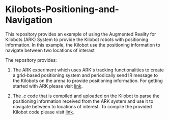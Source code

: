 # Kilobots-Positioning-and-Navigation

This repository provides an example of using the Augmented Reality for Kilobots (ARK) System to provide the Kilobot robots with positioning information. In this example, the Kilobot use the positioning information to navigate between two locations of interast

The repository provides:

1. The ARK experiment which uses ARK's tracking functionalities to create a grid-based positioning system and periodically send IR message to the Kilobots on the arena to provide positioning information. For getting started with ARK please visit [link](https://www.giovannireina.com/kilowiki/index.php?title=Getting_started_on_ARK).

2. The .c code that is compiled and uploaded on the Kilobot to parse the positioning information received from the ARK system and use it to navigate between to locations of interest. To compile the provided Kilobot code please visit [link](https://www.giovannireina.com/kilowiki/index.php?title=Getting_Started:_How_to_work_with_kilobots).